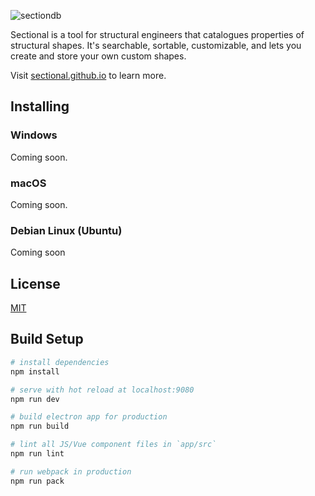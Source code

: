 ![sectiondb](https://sectional.github.io/images/logo-alt.svg)

Sectional is a tool for structural engineers that catalogues properties of structural shapes. It's searchable, sortable, customizable, and lets you create and store your own custom shapes.

Visit [sectional.github.io](https://sectional.github.io) to learn more.

## Installing

### Windows

Coming soon.

### macOS

Coming soon.

### Debian Linux (Ubuntu)

Coming soon

## License

[MIT](https://github.com/atom/atom/blob/master/LICENSE.md)

## Build Setup

``` bash
# install dependencies
npm install

# serve with hot reload at localhost:9080
npm run dev

# build electron app for production
npm run build

# lint all JS/Vue component files in `app/src`
npm run lint

# run webpack in production
npm run pack
